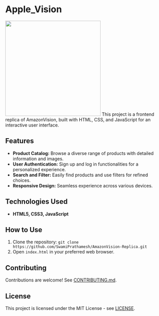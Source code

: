 # Apple_Vision 

<img src="https://upload.wikimedia.org/wikipedia/commons/0/0e/Apple_Vision_Pro.svg" width= 300/>
This project is a frontend replica of AmazonVision, built with HTML, CSS, and JavaScript for an interactive user interface.

## Features

- **Product Catalog:** Browse a diverse range of products with detailed information and images.
- **User Authentication:** Sign up and log in functionalities for a personalized experience.
- **Search and Filter:** Easily find products and use filters for refined choices.
- **Responsive Design:** Seamless experience across various devices.

## Technologies Used

- **HTML5, CSS3, JavaScript**

## How to Use

1. Clone the repository: `git clone https://github.com/SwamiPrathamesh/AmazonVision-Replica.git`
2. Open `index.html` in your preferred web browser.

## Contributing

Contributions are welcome! See [CONTRIBUTING.md](CONTRIBUTING.md).

## License

This project is licensed under the MIT License - see [LICENSE](LICENSE).
